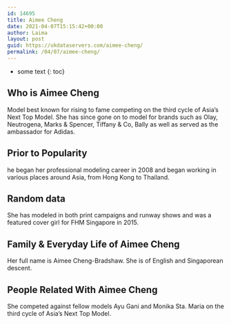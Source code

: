```yaml
---
id: 14695
title: Aimee Cheng
date: 2021-04-07T15:15:42+00:00
author: Laima
layout: post
guid: https://ukdataservers.com/aimee-cheng/
permalink: /04/07/aimee-cheng/
---
```


* some text
{: toc}


## Who is Aimee Cheng
                  
                  
                  
Model best known for rising to fame competing on the third cycle of Asia&#8217;s Next Top Model. She has since gone on to model for brands such as Olay, Neutrogena, Marks & Spencer, Tiffany & Co, Bally as well as served as the ambassador for Adidas.
                  
              
            
              
            
                
                
                
## Prior to Popularity
                  
                  
                  
he began her professional modeling career in 2008 and began working in various places around Asia, from Hong Kong to Thailand.
                  
              
            
              
            
                
                
                
## Random data
                  
                  
                  
She has modeled in both print campaigns and runway shows and was a featured cover girl for FHM Singapore in 2015.
                  
              
            
              
            
                
                
                
## Family & Everyday Life of Aimee Cheng
                  
                  
                  
Her full name is Aimee Cheng-Bradshaw. She is of English and Singaporean descent.
                  
              
            
              
            
                
                
                
## People Related With Aimee Cheng
                  
                  
                  
She competed against fellow models Ayu Gani and Monika Sta. Maria on the third cycle of Asia&#8217;s Next Top Model.
                  
              
            
              
            
                
              
            
              
              
            
            
              
            
          
          
          